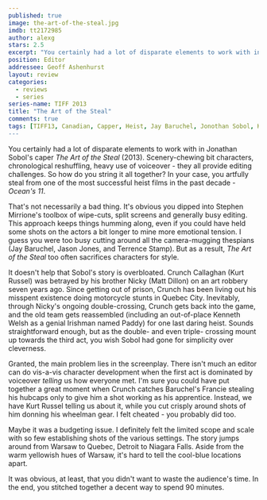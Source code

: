 ```yaml
---
published: true
image: the-art-of-the-steal.jpg
imdb: tt2172985
author: alexg
stars: 2.5
excerpt: "You certainly had a lot of disparate elements to work with in Jonathan Sobol’s caper The Art of the Steal (2013). Scenery-chewing bit characters, chronological reshuffling, heavy use of voiceover – they all provide editing challenges."
position: Editor
addressee: Geoff Ashenhurst
layout: review
categories:
  - reviews
  - series
series-name: TIFF 2013
title: "The Art of the Steal"
comments: true
tags: [TIFF13, Canadian, Capper, Heist, Jay Baruchel, Jonothan Sobol, Kurt Russell, Letters, Matt Dillon, Ocean's 11, The Art of Steal, TIFF, Toronto International Film Festival]
---
```

You certainly had a lot of disparate elements to work with in Jonathan Sobol's caper _The Art of the Steal_ (2013). Scenery-chewing bit characters, chronological reshuffling, heavy use of voiceover - they all provide editing challenges. So how do you string it all together? In your case, you artfully steal from one of the most successful heist films in the past decade - _Ocean's 11_.

That's not necessarily a bad thing. It's obvious you dipped into Stephen Mirrione's toolbox of wipe-cuts, split screens and generally busy editing. This approach keeps things humming along, even if you could have held some shots on the actors a bit longer to mine more emotional tension. I guess you were too busy cutting around all the camera-mugging thespians (Jay Baruchel, Jason Jones, and Terrence Stamp). But as a result, _The Art of the Steal_ too often sacrifices characters for style.

It doesn't help that Sobol's story is overbloated. Crunch Callaghan (Kurt Russel) was betrayed by his brother Nicky (Matt Dillon) on an art robbery seven years ago. Since getting out of prison, Crunch has been living out his misspent existence doing motorcycle stunts in Quebec City. Inevitably, through Nicky's ongoing double-crossing, Crunch gets back into the game, and the old team gets reassembled (including an out-of-place Kenneth Welsh as a genial Irishman named Paddy) for one last daring heist. Sounds straightforward enough, but as the double- and even triple- crossing mount up towards the third act, you wish Sobol had gone for simplicity over cleverness.

Granted, the main problem lies in the screenplay. There isn't much an editor can do vis-a-vis character development when the first act is dominated by voiceover _telling_ us how everyone met. I'm sure you could have put together a great moment when Crunch catches Baruchel's Francie stealing his hubcaps only to give him a shot working as his apprentice. Instead, we have Kurt Russel telling us about it, while you cut crisply around shots of him donning his wheelman gear. I felt cheated - you probably did too.

Maybe it was a budgeting issue. I definitely felt the limited scope and scale with so few establishing shots of the various settings. The story jumps around from Warsaw to Quebec, Detroit to Niagara Falls. Aside from the warm yellowish hues of Warsaw, it's hard to tell the cool-blue locations apart.

It was obvious, at least, that you didn't want to waste the audience's time. In the end, you stitched together a decent way to spend 90 minutes.
